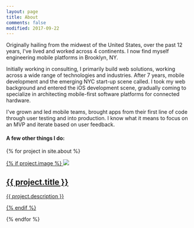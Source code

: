 ```yaml
---
layout: page
title: About
comments: false
modified: 2017-09-22
---
```


Originally hailing from the midwest of the United States, over the past 12 years, I've lived and worked across 4 continents. I now find myself engineering mobile platforms in Brooklyn, NY.

Initially working in consulting, I primarily build web solutions, working across a wide range of technologies and industries. After 7 years, mobile development and the emerging NYC start-up scene called. I took my web background and entered the iOS development scene, gradually coming to specialize in architecting mobile-first software platforms for connected hardware.

I've grown and led mobile teams, brought apps from their first line of code through user testing and into production. I know what it means to focus on an MVP and iterate based on user feedback.

#### A few other things I do:

{% for project in site.about %}

<div class="project">
    <div class="thumbnail">
        <a href="{{ project.piece_link }}" target="_blank">
        {% if project.image %}
        <img class="thumbnail" src="/images/about/{{ project.image }}"/>           
        <span>
            <h2>{{ project.title }}</h2>
            <p>{{ project.description }}</p>
        </span>
        {% endif %} 
        </a>
    </div>
</div>

{% endfor %}


            